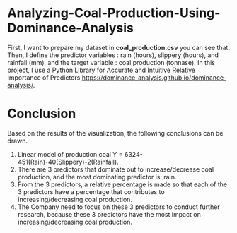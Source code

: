 # Analyzing-Coal-Production-Using-Dominance-Analysis
First, I want to prepare my dataset in **coal_production.csv** you can see that.
Then, I define the predictor variables : rain (hours), slippery (hours), and rainfall (mm),
and the target variable : coal production (tonnase).
In this project, I use a Python Library for Accurate and Intuitive Relative Importance of Predictors https://dominance-analysis.github.io/dominance-analysis/.



# Conclusion
Based on the results of the visualization, the following conclusions can be drawn.
1. Linear model of production coal Y = 6324-451(Rain)-40(Slippery)-2(Rainfall).
2. There are 3 predictors that dominate out to increase/decrease coal production, and the most dominating predictor is: rain. 
3. From the 3 predictors, a relative percentage is made so that each of the 3 predictors have a percentage that contributes to increasing/decreasing coal production. 
4. The Company need to focus on these 3 predictors to conduct further research, because these 3 predictors have the most impact on increasing/decreasing coal production.


